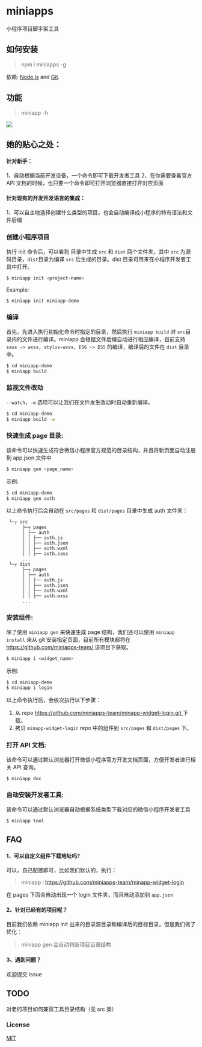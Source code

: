 # miniapps

小程序项目脚手架工具

## 如何安装

> npm i miniapps -g

依赖: [Node.js](https://nodejs.org/en/) and [Git](https://git-scm.com/).

## 功能

> miniapp -h

<img src="http://static.galileo.xiaojukeji.com/static/tms/shield/miniapps_03.jpeg" />


## 她的贴心之处：

#### 针对新手：

1、自动根据当前开发设备，一个命令即可下载开发者工具
2、在你需要查看官方 API 文档的时候，也只要一个命令即可打开浏览器直接打开对应页面


#### 针对现有的开发开发语言的集成：

1、可以自主地选择创建什么类型的项目，也会自动编译成小程序的特有语法和文件后缀


### 创建小程序项目

执行 init 命令后，可以看到 <project-name> 目录中生成 `src` 和 `dist` 两个文件夹，其中 `src` 为源码目录，`dist`目录为编译 `src` 后生成的目录。dist 目录可用来在小程序开发者工具中打开。

``` bash
$ miniapp init <project-name>
```

Example:

``` bash
$ miniapp init miniapp-demo
```

### 编译

首先，先进入执行初始化命令时指定的目录，然后执行 `miniapp build` 对 `src`目录内的文件进行编译。miniapp 会根据文件后缀自动进行相应编译，目前支持 `sass -> wxss`，`stylus-wxss`，`ES6 -> ES5` 的编译，编译后的文件在 `dist` 目录中。

``` bash
$ cd miniapp-demo
$ miniapp build
```

### 监视文件改动

`--watch`，`-w` 选项可以让我们在文件发生改动时自动重新编译。

``` bash
$ cd miniapp-demo
$ miniapp build -w
```

### 快速生成 page 目录:

该命令可以快速生成符合微信小程序官方规范的目录结构，并且将新页面自动注册到 app.json 文件中

``` bash
$ miniapp gen <page_name>
```

示例:

``` bash
$ cd miniapp-demo
$ miniapp gen auth
```

以上命令执行后会自动在 `src/pages` 和 `dist/pages` 目录中生成 auth 文件夹：
```
 └─┬ src
      ├─┬ pages          
      │ ├── auth                
      │ │ ├── auth.js
      │ │ ├── auth.json
      │ │ ├── auth.wxml
      │ │ ├── auth.sass
      ...
 └─┬ dist
      ├─┬ pages          
      │ ├── auth                
      │ │ ├── auth.js
      │ │ ├── auth.json
      │ │ ├── auth.wxml
      │ │ ├── auth.wxss
      ...
```

### 安装组件:

除了使用 `miniapp gen` 来快速生成 page 结构，我们还可以使用 `miniapp install` 来从 git 安装指定页面，目前所有模块都将在 [https://github.com/miniapps-team/ ](https://github.com/miniapps-team/) 该项目下获取。

``` bash
$ miniapp i <widget_name>
```

示例:

``` bash
$ cd miniapp-demo
$ miniapp i login
```

以上命令执行后，会依次执行以下步骤：
1. 从 repo [https://github.com/miniapps-team/minapp-widget-login.git ](https://github.com/miniapps-team/minapp-widget-login.git) 下载。
2. 拷贝 `minapp-widget-login` repo 中的组件到 `src/pages` 和 `dist/pages` 下。


### 打开 API 文档:

该命令可以通过默认浏览器打开微信小程序官方开发文档页面，方便开发者进行相关 API 查询。

``` bash
$ miniapp doc 
```


### 自动安装开发者工具:

该命令可以通过默认浏览器自动根据系统类型下载对应的微信小程序开发者工具

``` bash
$ miniapp tool 
```


## FAQ

#### 1、可以自定义组件下载地址吗?

可以，自己配置即可，比如我们默认的，执行：

> miniapp i https://github.com/miniapps-team/minapp-widget-login

在 pages 下面会自动出现一个 login 文件夹，而且自动添加到 `app.json`


#### 2、针对已经有的项目呢？

目前我们依赖 miniapp init 出来的目录源目录和编译后的目标目录，但是我们做了优化：

> miniapp gen 会自动判断项目目录结构


#### 3、遇到问题？

欢迎提交 issue 


## TODO

对老的项目如何兼容工具目录结构（无 src 类）


### License

[MIT](http://opensource.org/licenses/MIT)

